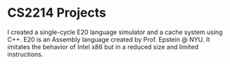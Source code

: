 # CS2214 Projects 
I created a single-cycle E20 language simulator and a cache system using C++. 
E20 is an Assembly language created by Prof. Epstein @ NYU. It imitates the behavior of Intel x86 but in a reduced size and limited instructions. 
